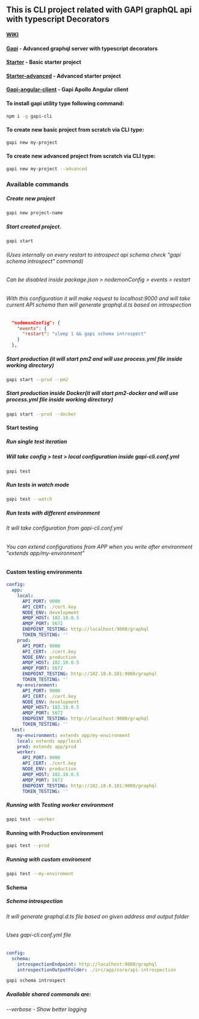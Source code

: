## This is CLI project related with GAPI graphQL api with typescript Decorators
#### [WIKI](https://github.com/Stradivario/gapi-cli/wiki) 

#### [Gapi](https://github.com/Stradivario/gapi) - Advanced graphql server with typescript decorators
#### [Starter](https://github.com/Stradivario/gapi-starter) - Basic starter project
#### [Starter-advanced](https://github.com/Stradivario/gapi-starter-postgres-sequelize-rabbitmq) - Advanced starter project
#### [Gapi-angular-client](https://github.com/Stradivario/gapi-starter-postgres-sequelize-rabbitmq) - Gapi Apollo Angular client

#### To install gapi utility type following command:

```bash
npm i -g gapi-cli
```

#### To create new basic project from scratch via CLI type:

```bash
gapi new my-project
```

#### To create new advanced project from scratch via CLI type:

```bash
gapi new my-project --advanced
```


### Available commands

##### Create new project
```bash
gapi new project-name
```

##### Start created project.

```bash
gapi start
```

###### (Uses internally on every restart to introspect api schema check "gapi schema introspect" command)
###### Can be disabled inside package.json > nodemonConfig > events > restart
###### With this configuration it will make request to localhost:9000 and will take current API schema then will generate graphql.d.ts based on introspection

```json
  "nodemonConfig": {
    "events": {
      "restart": "sleep 1 && gapi schema introspect"
    }
  },
```

##### Start production (it will start pm2 and will use process.yml file inside working directory)
```bash
gapi start --prod --pm2
```


##### Start production inside Docker(it will start pm2-docker and will use process.yml file inside working directory)
```bash
gapi start --prod --docker
```


#### Start testing
##### Run single test iteration
##### Will take config > test > local configuration inside gapi-cli.conf.yml
```bash
gapi test
```

##### Run tests in watch mode

```bash
gapi test --watch
```


##### Run tests with different environment
###### It will take configuration from gapi-cli.conf.yml 
###### You can extend configurations from APP when you write after environment "extends app/my-environment"

#### Custom testing environments
```yml
config:
  app:
    local: 
      API_PORT: 9000
      API_CERT: ./cert.key
      NODE_ENV: development
      AMQP_HOST: 182.10.0.5
      AMQP_PORT: 5672
      ENDPOINT_TESTING: http://localhost:9000/graphql
      TOKEN_TESTING: ''
    prod: 
      API_PORT: 9000
      API_CERT: ./cert.key
      NODE_ENV: production
      AMQP_HOST: 182.10.0.5
      AMQP_PORT: 5672
      ENDPOINT_TESTING: http://182.10.0.101:9000/graphql
      TOKEN_TESTING: ''
    my-environment: 
      API_PORT: 9000
      API_CERT: ./cert.key
      NODE_ENV: development
      AMQP_HOST: 182.10.0.5
      AMQP_PORT: 5672
      ENDPOINT_TESTING: http://localhost:9000/graphql
      TOKEN_TESTING: ''
  test:
    my-environment: extends app/my-environment
    local: extends app/local
    prod: extends app/prod
    worker:
      API_PORT: 9000
      API_CERT: ./cert.key
      NODE_ENV: production
      AMQP_HOST: 182.10.0.5
      AMQP_PORT: 5672
      ENDPOINT_TESTING: http://182.10.0.101:9000/graphql
      TOKEN_TESTING: ''
```

##### Running with Testing worker environment
```bash
gapi test --worker
```
#### Running with Production environment

```bash
gapi test --prod
```

##### Running with custom enviroment
```bash
gapi test --my-enviroment
```

#### Schema

##### Schema introspection
###### It will generate graphql.d.ts file based on given address and output folder
###### Uses gapi-cli.conf.yml file
```yml
config:
  schema:
    introspectionEndpoint: http://localhost:9000/graphql
    introspectionOutputFolder: ./src/app/core/api-introspection
```

```bash
gapi schema introspect
```


##### Available shared commands are: 
###### --verbose - Show better logging
